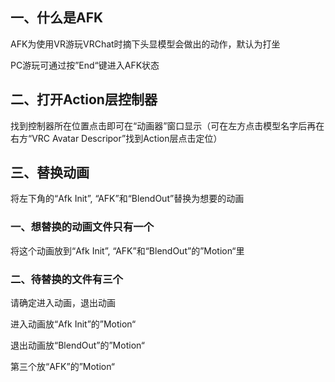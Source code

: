 
## 一、什么是AFK

AFK为使用VR游玩VRChat时摘下头显模型会做出的动作，默认为打坐

PC游玩可通过按”End“键进入AFK状态

## 二、打开Action层控制器

找到控制器所在位置点击即可在“动画器”窗口显示（可在左方点击模型名字后再在右方“VRC Avatar Descripor”找到Action层点击定位）

## 三、替换动画

将左下角的“Afk Init”, “AFK”和“BlendOut”替换为想要的动画

### 一、想替换的动画文件只有一个

将这个动画放到“Afk Init”, “AFK”和“BlendOut”的”Motion“里

### 二、待替换的文件有三个

请确定进入动画，退出动画

进入动画放“Afk Init”的”Motion“

退出动画放“BlendOut”的”Motion“

第三个放“AFK”的”Motion“